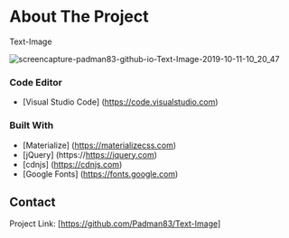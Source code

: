 # About The Project
Text-Image

![screencapture-padman83-github-io-Text-Image-2019-10-11-10_20_47](https://user-images.githubusercontent.com/45048950/66620156-0e00a300-ec12-11e9-877c-0f0c2ce409ef.png)

### Code Editor
* [Visual Studio Code] (https://code.visualstudio.com)

### Built With
* [Materialize] (https://materializecss.com)
* [jQuery] (https://https://jquery.com)
* [cdnjs] (https://cdnjs.com)
* [Google Fonts] (https://fonts.google.com)

## Contact
Project Link: [https://github.com/Padman83/Text-Image]
